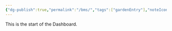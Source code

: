 ```yaml
---
{"dg-publish":true,"permalink":"/bms/","tags":["gardenEntry"],"noteIcon":""}
---
```


This is the start of the Dashboard. 